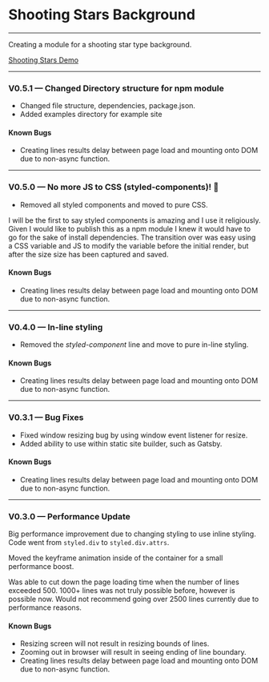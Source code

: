 # Shooting Stars Background

---

Creating a module for a shooting star type background.

[Shooting Stars Demo](https://shooting-stars-demo.gradys.dev/)

---

### V0.5.1 — Changed Directory structure for npm module
- Changed file structure, dependencies, package.json.
- Added examples directory for example site

#### Known Bugs
- Creating lines results delay between page load and mounting onto DOM due to non-async function.

---

### V0.5.0 — No more JS to CSS (styled-components)! 🎉
- Removed all styled components and moved to pure CSS.

I will be the first to say styled components is amazing and I use it religiously. Given I would like to publish this as a npm module I knew it would have to go for the sake of install dependencies. The transition over was easy using a CSS variable and JS to modify the variable before the initial render, but after the size size has been captured and saved.

#### Known Bugs
- Creating lines results delay between page load and mounting onto DOM due to non-async function.

---

### V0.4.0 — In-line styling
- Removed the *styled-component* line and move to pure in-line styling.

#### Known Bugs
- Creating lines results delay between page load and mounting onto DOM due to non-async function.

---

### V0.3.1 — Bug Fixes
- Fixed window resizing bug by using window event listener for resize.
- Added ability to use within static site builder, such as Gatsby.

#### Known Bugs
- Creating lines results delay between page load and mounting onto DOM due to non-async function.

---

### V0.3.0 — Performance Update
Big performance improvement due to changing styling to use inline styling.
Code went from `styled.div` to `styled.div.attrs`.

Moved the keyframe animation inside of the container for a small performance boost.

Was able to cut down the page loading time when the number of lines exceeded 500.
1000+ lines was not truly possible before, however is possible now. Would not recommend
going over 2500 lines currently due to performance reasons.

#### Known Bugs
- Resizing screen will not result in resizing bounds of lines.
- Zooming out in browser will result in seeing ending of line boundary.
- Creating lines results delay between page load and mounting onto DOM due to non-async function.
